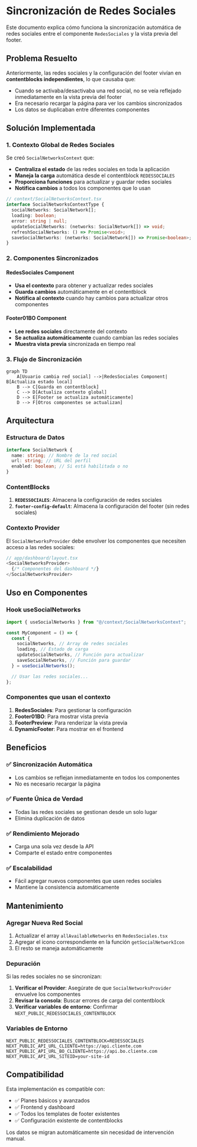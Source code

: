 # Sincronización de Redes Sociales

Este documento explica cómo funciona la sincronización automática de redes sociales entre el componente `RedesSociales` y la vista previa del footer.

## Problema Resuelto

Anteriormente, las redes sociales y la configuración del footer vivían en **contentblocks independientes**, lo que causaba que:

- Cuando se activaba/desactivaba una red social, no se veía reflejado inmediatamente en la vista previa del footer
- Era necesario recargar la página para ver los cambios sincronizados
- Los datos se duplicaban entre diferentes componentes

## Solución Implementada

### 1. Contexto Global de Redes Sociales

Se creó `SocialNetworksContext` que:

- **Centraliza el estado** de las redes sociales en toda la aplicación
- **Maneja la carga** automática desde el contentblock `REDESSOCIALES`
- **Proporciona funciones** para actualizar y guardar redes sociales
- **Notifica cambios** a todos los componentes que lo usan

```typescript
// context/SocialNetworksContext.tsx
interface SocialNetworksContextType {
  socialNetworks: SocialNetwork[];
  loading: boolean;
  error: string | null;
  updateSocialNetworks: (networks: SocialNetwork[]) => void;
  refreshSocialNetworks: () => Promise<void>;
  saveSocialNetworks: (networks: SocialNetwork[]) => Promise<boolean>;
}
```

### 2. Componentes Sincronizados

#### RedesSociales Component

- **Usa el contexto** para obtener y actualizar redes sociales
- **Guarda cambios** automáticamente en el contentblock
- **Notifica al contexto** cuando hay cambios para actualizar otros componentes

#### Footer01BO Component

- **Lee redes sociales** directamente del contexto
- **Se actualiza automáticamente** cuando cambian las redes sociales
- **Muestra vista previa** sincronizada en tiempo real

### 3. Flujo de Sincronización

```mermaid
graph TD
    A[Usuario cambia red social] -->|RedesSociales Component| B[Actualiza estado local]
    B --> C[Guarda en contentblock]
    C --> D[Actualiza contexto global]
    D --> E[Footer se actualiza automáticamente]
    D --> F[Otros componentes se actualizan]
```

## Arquitectura

### Estructura de Datos

```typescript
interface SocialNetwork {
  name: string; // Nombre de la red social
  url: string; // URL del perfil
  enabled: boolean; // Si está habilitada o no
}
```

### ContentBlocks

1. **`REDESSOCIALES`**: Almacena la configuración de redes sociales
2. **`footer-config-default`**: Almacena la configuración del footer (sin redes sociales)

### Contexto Provider

El `SocialNetworksProvider` debe envolver los componentes que necesiten acceso a las redes sociales:

```typescript
// app/dashboard/layout.tsx
<SocialNetworksProvider>
  {/* Componentes del dashboard */}
</SocialNetworksProvider>
```

## Uso en Componentes

### Hook useSocialNetworks

```typescript
import { useSocialNetworks } from "@/context/SocialNetworksContext";

const MyComponent = () => {
  const {
    socialNetworks, // Array de redes sociales
    loading, // Estado de carga
    updateSocialNetworks, // Función para actualizar
    saveSocialNetworks, // Función para guardar
  } = useSocialNetworks();

  // Usar las redes sociales...
};
```

### Componentes que usan el contexto

1. **RedesSociales**: Para gestionar la configuración
2. **Footer01BO**: Para mostrar vista previa
3. **FooterPreview**: Para renderizar la vista previa
4. **DynamicFooter**: Para mostrar en el frontend

## Beneficios

### ✅ Sincronización Automática

- Los cambios se reflejan inmediatamente en todos los componentes
- No es necesario recargar la página

### ✅ Fuente Única de Verdad

- Todas las redes sociales se gestionan desde un solo lugar
- Elimina duplicación de datos

### ✅ Rendimiento Mejorado

- Carga una sola vez desde la API
- Comparte el estado entre componentes

### ✅ Escalabilidad

- Fácil agregar nuevos componentes que usen redes sociales
- Mantiene la consistencia automáticamente

## Mantenimiento

### Agregar Nueva Red Social

1. Actualizar el array `allAvailableNetworks` en `RedesSociales.tsx`
2. Agregar el icono correspondiente en la función `getSocialNetworkIcon`
3. El resto se maneja automáticamente

### Depuración

Si las redes sociales no se sincronizan:

1. **Verificar el Provider**: Asegúrate de que `SocialNetworksProvider` envuelve los componentes
2. **Revisar la consola**: Buscar errores de carga del contentblock
3. **Verificar variables de entorno**: Confirmar `NEXT_PUBLIC_REDESSOCIALES_CONTENTBLOCK`

### Variables de Entorno

```env
NEXT_PUBLIC_REDESSOCIALES_CONTENTBLOCK=REDESSOCIALES
NEXT_PUBLIC_API_URL_CLIENTE=https://api.cliente.com
NEXT_PUBLIC_API_URL_BO_CLIENTE=https://api.bo.cliente.com
NEXT_PUBLIC_API_URL_SITEID=your-site-id
```

## Compatibilidad

Esta implementación es compatible con:

- ✅ Planes básicos y avanzados
- ✅ Frontend y dashboard
- ✅ Todos los templates de footer existentes
- ✅ Configuración existente de contentblocks

Los datos se migran automáticamente sin necesidad de intervención manual.
